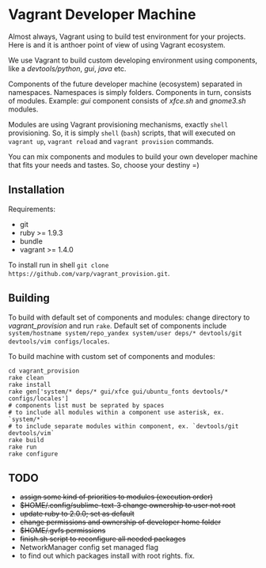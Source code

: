 Vagrant Developer Machine
=========================

Almost always, Vagrant using to build test environment for your projects. Here is and it is anthoer point of view of using Vagrant ecosystem.

We use Vagrant to build custom developing environment using components, like a *devtools/python*, *gui*, *java* etc.

Components of the future developer machine (ecosystem) separated in namespaces. Namespaces is simply folders. Components in turn, consists of modules. Example: *gui* component consists of *xfce.sh* and *gnome3.sh* modules.

Modules are using Vagrant provisioning mechanisms, exactly `shell` provisioning. So, it is simply `shell` (`bash`) scripts, that will executed on `vagrant up`, `vagrant reload` and `vagrant provision` commands.

You can mix components and modules to build your own developer machine that fits your needs and tastes. So, choose your destiny =)

Installation
------------

Requirements:
  * git
  * ruby >= 1.9.3
  * bundle
  * vagrant >= 1.4.0

To install run in shell `git clone https://github.com/varp/vagrant_provision.git`.

Building
--------
To build with default set of components and modules: change directory to *vagrant_provision* and run `rake`. Default set of components include `system/hostname system/repo_yandex system/user deps/* devtools/git devtools/vim configs/locales`.

To build machine with custom set of components and modules:
```
cd vagrant_provision
rake clean
rake install
rake gen['system/* deps/* gui/xfce gui/ubuntu_fonts devtools/* configs/locales'] 
# components list must be seprated by spaces
# to include all modules within a component use asterisk, ex. `system/*`
# to include separate modules within component, ex. `devtools/git devtools/vim`
rake build
rake run
rake configure
```

TODO
----
* ~~assign some kind of priorities to modules (execution order)~~
* ~~$HOME/.config/sublime-text-3 change ownership to user not root~~
* ~~update ruby to 2.0.0; set as default~~
* ~~change permissions and ownership of developer home folder~~
* ~~$HOME/.gvfs permissions~~
* ~~finish.sh script to reconfigure all needed packages~~
* NetworkManager config set managed flag
* to find out which packages install with root rights. fix.
